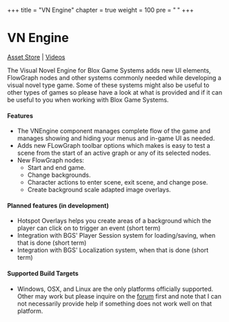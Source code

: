 +++
title = "VN Engine"
chapter = true
weight = 100
pre = "<b> </b>"
+++

# VN Engine

[<i class="fa fa-cart-arrow-down" aria-hidden="true"></i> Asset Store](https://assetstore.unity.com/publishers/380) | 
[<i class="fa fa-youtube" aria-hidden="true"></i> Videos](https://www.youtube.com/playlist?list=PLuaBtUXEKcdJFTn_N5rG7CQZfB57dcQDy)

The Visual Novel Engine for Blox Game Systems adds new UI elements, FlowGraph nodes and other systems commonly needed while developing a visual novel type game. Some of these systems might also be useful to other types of games so please have a look at what is provided and if it can be useful to you when working with Blox Game Systems.

#### Features

- The VNEngine component manages complete flow of the game and manages showing and hiding your menus and in-game UI as needed.
- Adds new FLowGraph toolbar options which makes is easy to test a scene from the start of an active graph or any of its selected nodes.
- New FlowGraph nodes:
	+ Start and end game.
	+ Change backgrounds.
	+ Character actions to enter scene, exit scene, and change pose.
	+ Create background scale adapted image overlays.

#### Planned features (in development)

- Hotspot Overlays helps you create areas of a background which the player can click on to trigger an event (short term)
- Integration with BGS' Player Session system for loading/saving, when that is done (short term)
- Integration with BGS' Localization system, when that is done (short term)

#### Supported Build Targets

- Windows, OSX, and Linux are the only platforms officially supported. Other may work but please inquire on the [forum](http://forum.plyoung.com/) first and note that I can not necessarily provide help if something does not work well on that platform.
